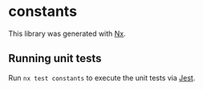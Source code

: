 # constants

This library was generated with [Nx](https://nx.dev).

## Running unit tests

Run `nx test constants` to execute the unit tests via [Jest](https://jestjs.io).
